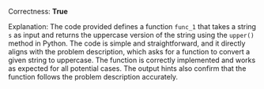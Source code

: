 Correctness: **True**

Explanation: The code provided defines a function `func_1` that takes a string `s` as input and returns the uppercase version of the string using the `upper()` method in Python. The code is simple and straightforward, and it directly aligns with the problem description, which asks for a function to convert a given string to uppercase. The function is correctly implemented and works as expected for all potential cases. The output hints also confirm that the function follows the problem description accurately.